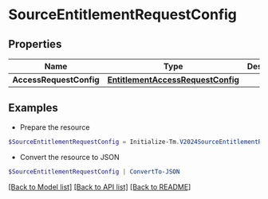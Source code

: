 # SourceEntitlementRequestConfig
## Properties

Name | Type | Description | Notes
------------ | ------------- | ------------- | -------------
**AccessRequestConfig** | [**EntitlementAccessRequestConfig**](EntitlementAccessRequestConfig.md) |  | [optional] 

## Examples

- Prepare the resource
```powershell
$SourceEntitlementRequestConfig = Initialize-Tm.V2024SourceEntitlementRequestConfig  -AccessRequestConfig null
```

- Convert the resource to JSON
```powershell
$SourceEntitlementRequestConfig | ConvertTo-JSON
```

[[Back to Model list]](../README.md#documentation-for-models) [[Back to API list]](../README.md#documentation-for-api-endpoints) [[Back to README]](../README.md)

